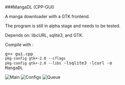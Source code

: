 ###MangaDL (CPP-GUI)

A manga downloader with a GTK frontend.

The program is still in alpha stage and needs to be tested.

Depends on: libcURL, sqlite3, and GTK.


Compile with : <pre>g++ gui.cpp `pkg-config gtk+-2.0 --cflags` `pkg-config gtk+-2.0 --libs` -lsqlite3 -lcurl -o MangaDL</pre>

![Main](https://raw.github.com/venam/MangaDL--CPP-GUI-Version-/master/main.png)
![Configs](https://raw.github.com/venam/MangaDL--CPP-GUI-Version-/master/configs.png)
![Queue](https://raw.github.com/venam/MangaDL--CPP-GUI-Version-/master/queue.png)
